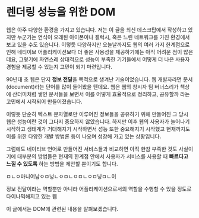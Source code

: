 # 렌더링 성능을 위한 DOM

웹은 아주 다양한 환경을 가지고 있습니다. 저는 이 글을 최신 데스크탑에서 작성하고 있지만 누군가는 연식이 오래된 아이폰이나 갤럭시, 혹은 느린 네트워크를 가진 환경에서 보고 있을 수도 있습니다. 이렇듯 다양하지만 오늘날까지도 웹의 여러 가지 한계점으로 인해 네티이브 어플리케이션보다 더 좋은 사용성을 제공하기에는 아직 어려운 점이 많은데요, 그렇기에 자연스레 상대적으로 성능이 부족한 기기들에서 어떻게 더 나은 사용자 경험을 제공할 수 있는지 고민이 되기 마련입니다.

90년대 초 웹은 단지 **정보 전달**을 목적으로 생겨난 기술이었습니다. 웹 개발자라면 문서(document)라는 단어를 많이 들어봤을 텐데요. 웹은 웹의 창시자 팀 버너스리가 책상에 산더미처럼 쌓인 문서들을 보면서 이를 어떻게 효율적으로 정리하고, 공유할까 라는 고민에서 시작되어 만들어졌습니다.

이렇듯 단순히 텍스트 문자열로만 이루어진 정보들을 공유하기 위해 만들어진 그 당시 웹은 성능이란 것이 그다지 중요하지 않았습니다. 하지만 이후 웹의 사용자가 늘어나기 시작하고 생태계가 거대해지기 시작하면서 성능 또한 중요해지기 시작했고 현재까지도 이를 위한 다양한 개발 방법론 등이 나오며 성장해 가고 있는 상황입니다.

그럼에도 네이티브 언어로 만들어진 서비스들과 비교하면 아직 한참 부족한 것도 사실이기에 대부분의 방법들은 현재의 한계점 안에서 사용자가 서비스를 사용할 때 **빠르다고 느낄 수 있도록** 하는 방법을 제안할 뿐이기도 합니다.

ㅁㄴㅇ마니어남ㅇㅁ넝ㄴㅇㅁㄴㅇㅁㄴㅇㅁ닝ㅁㄴ이

정보 전달이라는 역할뿐만 아니라 어플리케이션으로서의 역할을 수행할 수 있을 정도로 다이나믹해지고 있는 웹

이 글에서는 DOM에 관련된 내용을 살펴보겠습니다.


